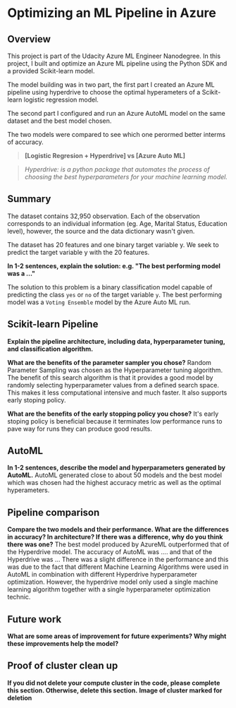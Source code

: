 # Optimizing an ML Pipeline in Azure

## Overview
This project is part of the Udacity Azure ML Engineer Nanodegree.
In this project, I built and optimize an Azure ML pipeline using the Python SDK and a provided Scikit-learn model.

The model building was in two part, the first part I created an Azure ML pipeline using hyperdrive to choose the optimal hyperameters of a Scikit-learn logistic regression model.

The second part I configured and run an Azure AutoML model on the same dataset and the best model chosen.

The two models were compared to see which one perormed better interms of accuracy.

>**[Logistic Regresion + Hyperdrive] vs [Azure Auto ML]**

>*Hyperdrive: is a python package that automates the process of choosing the best hyperparameters for your machine learning model.*


## Summary
The dataset contains 32,950 observation. Each of the observation corresponds to an individual information (eg. Age, Marital Status, Education level), however, the source and the data dictionary wasn't given. 

The dataset has 20 features and one binary target variable y. We seek to predict the target variable y with the 20 features.

**In 1-2 sentences, explain the solution: e.g. "The best performing model was a ..."**

The solution to this problem is a binary classification model capable of predicting the class `yes` or `no` of the target variable `y`. The best performing model was a `Voting Ensemble` model by the Azure Auto ML run.


## Scikit-learn Pipeline
**Explain the pipeline architecture, including data, hyperparameter tuning, and classification algorithm.**


**What are the benefits of the parameter sampler you chose?**
Random Parameter Sampling was chosen as the Hyperparameter tuning algorithm. The benefit of this search algorithm is that it provides a good model by randomly selecting hyperparameter values from a defined search space. This makes it less computational intensive and much faster. It also supports early stoping policy.

**What are the benefits of the early stopping policy you chose?**
It's early stoping policy is beneficial because it terminates low performance runs to pave way for runs they can produce good results.

## AutoML
**In 1-2 sentences, describe the model and hyperparameters generated by AutoML.**
AutoML generated close to about 50 models and the best model which was chosen had the highest accuracy metric as well as the optimal hyperameters.

## Pipeline comparison
**Compare the two models and their performance. What are the differences in accuracy? In architecture? If there was a difference, why do you think there was one?**
The best model produced by AzureML outperformed that of the Hyperdrive model. The accuracy of AutoML was .... and that of the Hyperdrive was ... There was a slight difference in the performance and this was due to the fact that different Machine Learning Algorithms were used in AutoML in combination with different Hyperdrive hyperparameter optimization. However, the hyperdrive model only used a single machine learning algorithm together with a single hyperparameter optimization technic.

## Future work
**What are some areas of improvement for future experiments? Why might these improvements help the model?**

## Proof of cluster clean up
**If you did not delete your compute cluster in the code, please complete this section. Otherwise, delete this section.**
**Image of cluster marked for deletion**
